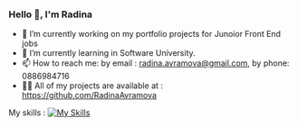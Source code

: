 ### Hello 👋, I'm Radina

- 🔭 I’m currently working on my portfolio projects for Junoior Front End jobs
- 🌱 I’m currently learning in Software University.
-  📫 How to reach me: by email : radina.avramova@gmail.com, by phone: 0886984716
-  👨‍💻 All of my projects are available at : https://github.com/RadinaAvramova


My skills : [![My Skills](https://skills.thijs.gg/icons?i=js,html,css,c,jquery,mysql,mocha,postman,linux,git,arduino)](https://skills.thijs.gg)



<!--
**RadinaAvramova/RadinaAvramova** is a ✨ _special_ ✨ repository because its `README.md` (this file) appears on your GitHub profile.

Here are some ideas to get you started:


- 👯 I’m looking to collaborate on ...
- 🤔 I’m looking for help with ...
- 💬 Ask me about ...
- 📫 How to reach me: ...
- 😄 Pronouns: ...
- ⚡ Fun fact: ...
-->
